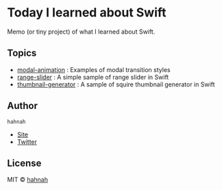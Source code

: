 # Today I learned about Swift

Memo (or tiny project) of what I learned about Swift.

## Topics

+ [modal-animation](https://github.com/hahnah/til-swift/tree/modal-animation) : Examples of modal transition styles
+ [range-slider](https://github.com/hahnah/til-swift/tree/range-slider) : A simple sample of range slider in Swift
+ [thumbnail-generator](https://github.com/hahnah/til-swift/tree/thumbnail-generator) : A sample of squire thumbnail generator in Swift

## Author

`hahnah`

+ [Site](https://superhahnah.com)
+ [Twitter](https://twitter.com/superhahnah)

## License

MIT © [hahnah](https://superhahnah.com)
